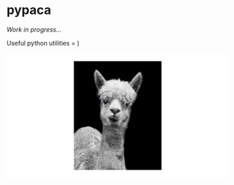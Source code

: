 # pypaca

*Work in progress...*

Useful python utilities = )

![IKEA ALPACA](static/ikea-alpaca.png)

